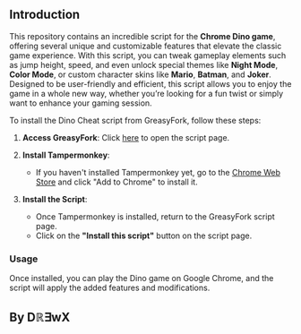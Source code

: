 ## Introduction

This repository contains an incredible script for the **Chrome Dino game**, offering several unique and customizable features that elevate the classic game experience.
With this script, you can tweak gameplay elements such as jump height, speed, and even unlock special themes like **Night Mode**, **Color Mode**, or custom character skins like **Mario**, **Batman**, and **Joker**. Designed to be user-friendly and efficient, this script allows you to enjoy the game in a whole new way, whether you’re looking for a fun twist or simply want to enhance your gaming session.

To install the Dino Cheat script from GreasyFork, follow these steps:

1. **Access GreasyFork**: Click [here](https://greasyfork.org/en/scripts/486972-dinocheat-hack-cheat-dino-google-chrome-bot-rapide-score-imortel?locale_override=1) to open the script page.

2. **Install Tampermonkey**:
   - If you haven't installed Tampermonkey yet, go to the [Chrome Web Store](https://chrome.google.com/webstore/detail/tampermonkey/dhdgffkkebhmipfmgmhnnpjjjmlhjdme) and click "Add to Chrome" to install it.

3. **Install the Script**:
   - Once Tampermonkey is installed, return to the GreasyFork script page.
   - Click on the **"Install this script"** button on the script page.

### Usage
Once installed, you can play the Dino game on Google Chrome, and the script will apply the added features and modifications.

## **By Dℝ∃wX**
